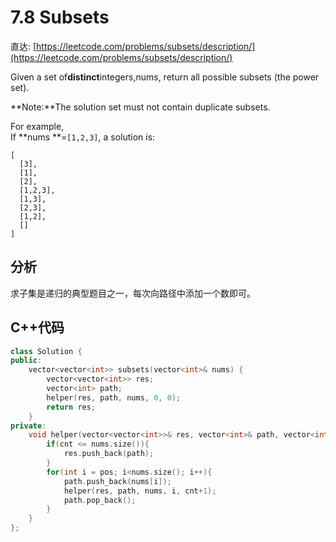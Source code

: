 # 7.8 Subsets

直达: [https://leetcode.com/problems/subsets/description/](https://leetcode.com/problems/subsets/description/)

Given a set of**distinct**integers,nums, return all possible subsets \(the power set\).

**Note:**The solution set must not contain duplicate subsets.

For example,  
If **nums **=`[1,2,3]`, a solution is:

```
[
  [3],
  [1],
  [2],
  [1,2,3],
  [1,3],
  [2,3],
  [1,2],
  []
]
```

## 分析

求子集是递归的典型题目之一，每次向路径中添加一个数即可。

## C++代码

```cpp
class Solution {
public:
    vector<vector<int>> subsets(vector<int>& nums) {
        vector<vector<int>> res;
        vector<int> path;
        helper(res, path, nums, 0, 0);
        return res;
    }
private:
    void helper(vector<vector<int>>& res, vector<int>& path, vector<int> nums, int pos, int cnt){
        if(cnt <= nums.size()){
            res.push_back(path);
        }
        for(int i = pos; i<nums.size(); i++){
            path.push_back(nums[i]);
            helper(res, path, nums, i, cnt+1);
            path.pop_back();
        }
    }
};
```



